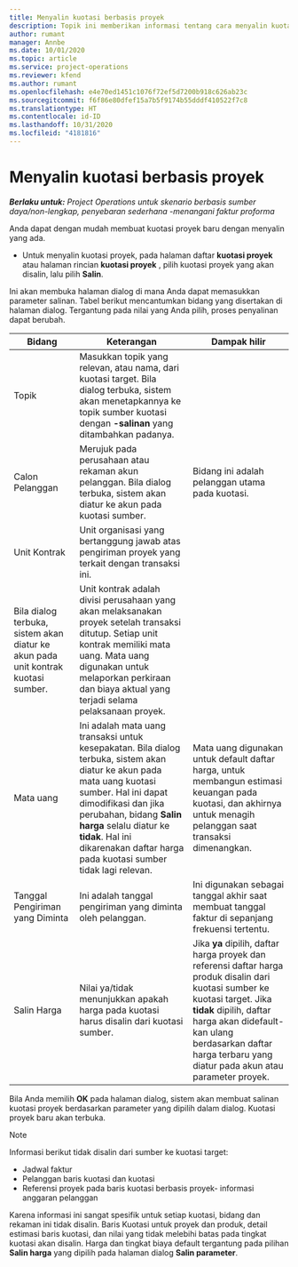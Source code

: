 ```yaml
---
title: Menyalin kuotasi berbasis proyek
description: Topik ini memberikan informasi tentang cara menyalin kuotasi berbasis proyek di Project Operations.
author: rumant
manager: Annbe
ms.date: 10/01/2020
ms.topic: article
ms.service: project-operations
ms.reviewer: kfend
ms.author: rumant
ms.openlocfilehash: e4e70ed1451c1076f72ef5d7200b918c626ab23c
ms.sourcegitcommit: f6f86e80dfef15a7b5f9174b55dddf410522f7c8
ms.translationtype: HT
ms.contentlocale: id-ID
ms.lasthandoff: 10/31/2020
ms.locfileid: "4181816"
---
```

# <a name="copy-project-based-quotes"></a>Menyalin kuotasi berbasis proyek

_**Berlaku untuk:** Project Operations untuk skenario berbasis sumber daya/non-lengkap, penyebaran sederhana -menangani faktur proforma_

Anda dapat dengan mudah membuat kuotasi proyek baru dengan menyalin yang ada. 

- Untuk menyalin kuotasi proyek, pada halaman daftar **kuotasi proyek** atau halaman rincian **kuotasi proyek** , pilih kuotasi proyek yang akan disalin, lalu pilih **Salin**.

Ini akan membuka halaman dialog di mana Anda dapat memasukkan parameter salinan. Tabel berikut mencantumkan bidang yang disertakan di halaman dialog. Tergantung pada nilai yang Anda pilih, proses penyalinan dapat berubah.

| **Bidang** | **Keterangan** | **Dampak hilir** |
| --- | --- | --- |
| Topik | Masukkan topik yang relevan, atau nama, dari kuotasi target. Bila dialog terbuka, sistem akan menetapkannya ke topik sumber kuotasi dengan **-salinan** yang ditambahkan padanya. | |
| Calon Pelanggan | Merujuk pada perusahaan atau rekaman akun pelanggan. Bila dialog terbuka, sistem akan diatur ke akun pada kuotasi sumber. | Bidang ini adalah pelanggan utama pada kuotasi. |
| Unit Kontrak | Unit organisasi yang bertanggung jawab atas pengiriman proyek yang terkait dengan transaksi ini.
Bila dialog terbuka, sistem akan diatur ke akun pada unit kontrak kuotasi sumber. | Unit kontrak adalah divisi perusahaan yang akan melaksanakan proyek setelah transaksi ditutup. Setiap unit kontrak memiliki mata uang. Mata uang digunakan untuk melaporkan perkiraan dan biaya aktual yang terjadi selama pelaksanaan proyek. |
| Mata uang | Ini adalah mata uang transaksi untuk kesepakatan. Bila dialog terbuka, sistem akan diatur ke akun pada mata uang kuotasi sumber. Hal ini dapat dimodifikasi dan jika perubahan, bidang **Salin harga** selalu diatur ke **tidak**. Hal ini dikarenakan daftar harga pada kuotasi sumber tidak lagi relevan. | Mata uang digunakan untuk default daftar harga, untuk membangun estimasi keuangan pada kuotasi, dan akhirnya untuk menagih pelanggan saat transaksi dimenangkan. |
| Tanggal Pengiriman yang Diminta | Ini adalah tanggal pengiriman yang diminta oleh pelanggan. | Ini digunakan sebagai tanggal akhir saat membuat tanggal faktur di sepanjang frekuensi tertentu. |
| Salin Harga | Nilai ya/tidak menunjukkan apakah harga pada kuotasi harus disalin dari kuotasi sumber. | Jika **ya** dipilih, daftar harga proyek dan referensi daftar harga produk disalin dari kuotasi sumber ke kuotasi target. Jika **tidak** dipilih, daftar harga akan didefault-kan ulang berdasarkan daftar harga terbaru yang diatur pada akun atau parameter proyek. |

Bila Anda memilih **OK** pada halaman dialog, sistem akan membuat salinan kuotasi proyek berdasarkan parameter yang dipilih dalam dialog. Kuotasi proyek baru akan terbuka. 

> [!NOTE]
> Informasi berikut tidak disalin dari sumber ke kuotasi target:
>
> - Jadwal faktur
> - Pelanggan baris kuotasi dan kuotasi
> - Referensi proyek pada baris kuotasi berbasis proyek- informasi anggaran pelanggan
>
>Karena informasi ini sangat spesifik untuk setiap kuotasi, bidang dan rekaman ini tidak disalin. Baris Kuotasi untuk proyek dan produk, detail estimasi baris kuotasi, dan nilai yang tidak melebihi batas pada tingkat kuotasi akan disalin. Harga dan tingkat biaya default tergantung pada pilihan **Salin harga** yang dipilih pada halaman dialog **Salin parameter**.
